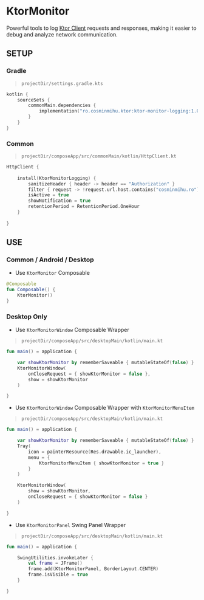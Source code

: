 # KtorMonitor
Powerful tools to log [Ktor Client](https://ktor.io/) requests and responses, making it easier to debug and analyze network communication.

## SETUP

### Gradle

> ```projectDir/settings.gradle.kts```

```kotlin
kotlin {
    sourceSets {
        commonMain.dependencies {
            implementation("ro.cosminmihu.ktor:ktor-monitor-logging:1.0.0")
        }
    }
}
```

### Common

> ```projectDir/composeApp/src/commonMain/kotlin/HttpClient.kt```

```kotlin
HttpClient {
	
    install(KtorMonitorLogging) {  
        sanitizeHeader { header -> header == "Authorization" }  
        filter { request -> !request.url.host.contains("cosminmihu.ro") }  
        isActive = true  
        showNotification = true  
        retentionPeriod = RetentionPeriod.OneHour  
    }
    
}
```

## USE

### Common / Android / Desktop

* Use ```KtorMonitor``` Composable

```kotlin
@Composable
fun Composable() {
    KtorMonitor()
}
```

### Desktop Only

* Use ```KtorMonitorWindow``` Composable Wrapper

> ```projectDir/composeApp/src/desktopMain/kotlin/main.kt```

```kotlin
fun main() = application {

    var showKtorMonitor by rememberSaveable { mutableStateOf(false) }
    KtorMonitorWindow(
        onCloseRequest = { showKtorMonitor = false },
        show = showKtorMonitor
    )

}
```

* Use ```KtorMonitorWindow``` Composable Wrapper with ```KtorMonitorMenuItem```

> ```projectDir/composeApp/src/desktopMain/kotlin/main.kt```

```kotlin
fun main() = application {

    var showKtorMonitor by rememberSaveable { mutableStateOf(false) }
    Tray(
        icon = painterResource(Res.drawable.ic_launcher),
        menu = {
            KtorMonitorMenuItem { showKtorMonitor = true }
        }
    )

    KtorMonitorWindow(
        show = showKtorMonitor,
        onCloseRequest = { showKtorMonitor = false }
    )

}
```

* Use ```KtorMonitorPanel``` Swing Panel Wrapper

> ```projectDir/composeApp/src/desktopMain/kotlin/main.kt```

```kotlin
fun main() = application {

    SwingUtilities.invokeLater {
        val frame = JFrame()
        frame.add(KtorMonitorPanel, BorderLayout.CENTER)
        frame.isVisible = true
    }

}
```
